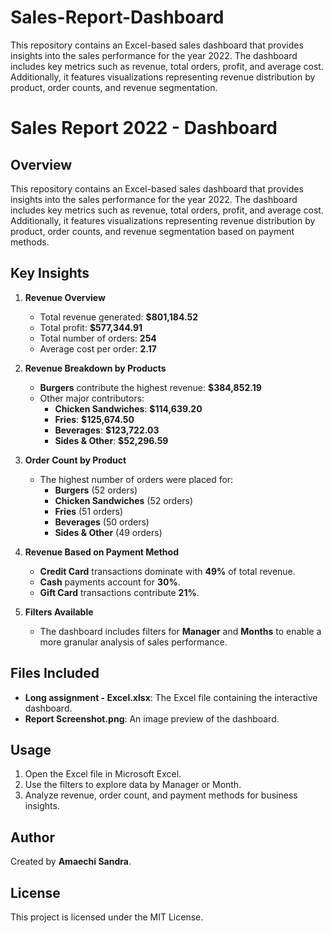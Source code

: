 # Sales-Report-Dashboard
This repository contains an Excel-based sales dashboard that provides insights into the sales performance for the year 2022. The dashboard includes key metrics such as revenue, total orders, profit, and average cost. Additionally, it features visualizations representing revenue distribution by product, order counts, and revenue segmentation.
# Sales Report 2022 - Dashboard

## Overview
This repository contains an Excel-based sales dashboard that provides insights into the sales performance for the year 2022. The dashboard includes key metrics such as revenue, total orders, profit, and average cost. Additionally, it features visualizations representing revenue distribution by product, order counts, and revenue segmentation based on payment methods.

## Key Insights
1. **Revenue Overview**
   - Total revenue generated: **$801,184.52**
   - Total profit: **$577,344.91**
   - Total number of orders: **254**
   - Average cost per order: **2.17**

2. **Revenue Breakdown by Products**
   - **Burgers** contribute the highest revenue: **$384,852.19**
   - Other major contributors:
     - **Chicken Sandwiches**: **$114,639.20**
     - **Fries**: **$125,674.50**
     - **Beverages**: **$123,722.03**
     - **Sides & Other**: **$52,296.59**

3. **Order Count by Product**
   - The highest number of orders were placed for:
     - **Burgers** (52 orders)
     - **Chicken Sandwiches** (52 orders)
     - **Fries** (51 orders)
     - **Beverages** (50 orders)
     - **Sides & Other** (49 orders)

4. **Revenue Based on Payment Method**
   - **Credit Card** transactions dominate with **49%** of total revenue.
   - **Cash** payments account for **30%**.
   - **Gift Card** transactions contribute **21%**.

5. **Filters Available**
   - The dashboard includes filters for **Manager** and **Months** to enable a more granular analysis of sales performance.

## Files Included
- **Long assignment - Excel.xlsx**: The Excel file containing the interactive dashboard.
- **Report Screenshot.png**: An image preview of the dashboard.

## Usage
1. Open the Excel file in Microsoft Excel.
2. Use the filters to explore data by Manager or Month.
3. Analyze revenue, order count, and payment methods for business insights.

## Author
Created by **Amaechi Sandra**.

## License
This project is licensed under the MIT License.

